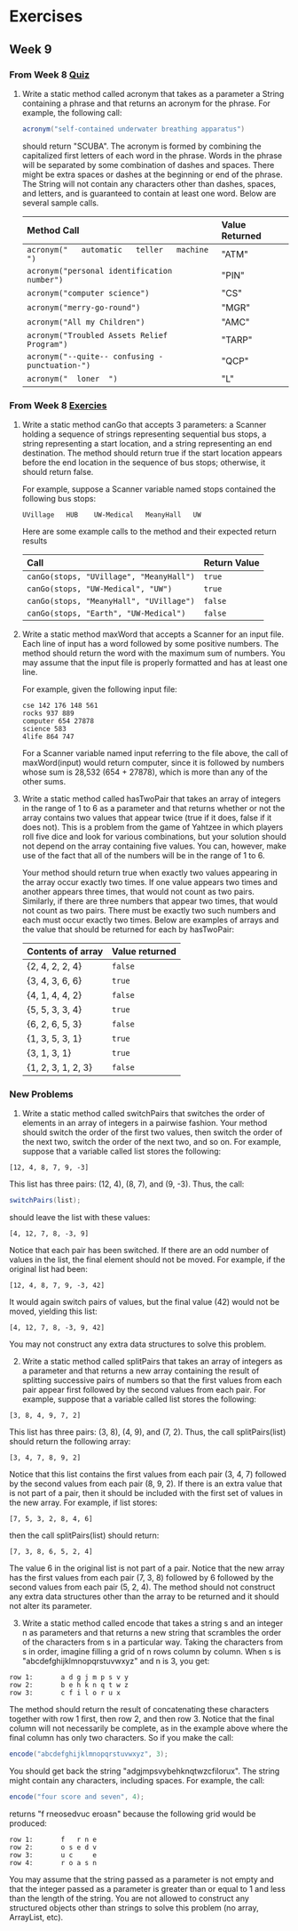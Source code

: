 # Exercises
## Week 9

### From Week 8 [Quiz](../week8/quiz.md)
1. Write a static method called acronym that takes as a parameter a String containing a phrase and that returns an acronym for the phrase. For example, the following call:

	```java
	acronym("self-contained underwater breathing apparatus")
	```

	should return "SCUBA". The acronym is formed by combining the capitalized first letters of each word in the phrase.  Words in the phrase will be separated by some combination of dashes and spaces. There might be extra spaces or dashes at the beginning or end of the phrase.  The String will not contain any characters other than dashes, spaces, and letters, and is guaranteed to contain at least one word.  Below are several sample calls.

	| Method Call | Value Returned |
	| :--- | :--- |
	| `acronym("   automatic   teller   machine  ")` | "ATM" |
	| `acronym("personal identification number")` | "PIN" |
	| `acronym("computer science")` | "CS" |
	| `acronym("merry-go-round")` | "MGR" |
	| `acronym("All my Children")` | "AMC" |
	| `acronym("Troubled Assets Relief Program")` | "TARP" |
	| `acronym("--quite-- confusing - punctuation-")` | "QCP" |
	| `acronym("  loner  ")` | "L" |

### From Week 8 [Exercies](../week8/exercises.md)
1. Write a static method canGo that accepts 3 parameters: a Scanner holding a sequence of strings representing sequential bus stops, a string representing a start location, and a string representing an end destination. The method should return true if the start location appears before the end location in the sequence of bus stops; otherwise, it should return false.

	For example, suppose a Scanner variable named stops contained the following bus stops:

	```
	UVillage   HUB    UW-Medical   MeanyHall   UW
	```

	Here are some example calls to the method and their expected return results

	| Call | Return Value |
	| :--- | :--- |
	| `canGo(stops, "UVillage", "MeanyHall")` | `true` |
	| `canGo(stops, "UW-Medical", "UW")  ` | `true` |
	| `canGo(stops, "MeanyHall", "UVillage")` | `false` |
	| `canGo(stops, "Earth", "UW-Medical") ` | `false` |

2. Write a static method maxWord that accepts a Scanner for an input file. Each line of input has a word followed by some positive numbers. The method should return the word with the maximum sum of numbers. You may assume that the input file is properly formatted and has at least one line.

	For example, given the following input file:

	```
	cse 142 176 148 561
	rocks 937 889
	computer 654 27878
	science 583
	4life 864 747
	```

	For a Scanner variable named input referring to the file above, the call of maxWord(input) would return computer, since it is followed by numbers whose sum is 28,532 (654 + 27878), which is more than any of the other sums.
  
3. Write a static method called hasTwoPair that takes an array of integers in the range of 1 to 6 as a parameter and that returns whether or not the array contains two values that appear twice (true if it does, false if it does not).  This is a problem from the game of Yahtzee in which players roll five dice and look for various combinations, but your solution should not depend on the array containing five values.  You can, however, make use of the fact that all of the numbers will be in the range of 1 to 6.

	Your method should return true when exactly two values appearing in the array occur exactly two times.  If one value appears two times and another appears three times, that would not count as two pairs.  Similarly, if there are three numbers that appear two times, that would not count as two pairs.  There must be exactly two such numbers and each must occur exactly two times.  Below are examples of arrays and the value that should be returned for each by hasTwoPair:

	| Contents of array | Value returned |
	| :--- | :--- |
	| {2, 4, 2, 2, 4} | `false` |
	| {3, 4, 3, 6, 6} | `true` |
	| {4, 1, 4, 4, 2} | `false` |
	| {5, 5, 3, 3, 4} | `true` |
	| {6, 2, 6, 5, 3} | `false` |
	| {1, 3, 5, 3, 1} | `true` |
	| {3, 1, 3, 1} | `true` |
	| {1, 2, 3, 1, 2, 3} | `false` |

### New Problems
1. Write a static method called switchPairs that switches the order of elements in an array of integers in a pairwise fashion. Your method should switch the order of the first two values, then switch the order of the next two, switch the order of the next two, and so on. For example, suppose that a variable called list stores the following:

  ```
  [12, 4, 8, 7, 9, -3]
  ```

  This list has three pairs: (12, 4), (8, 7), and (9, -3).  Thus, the call:

  ```java
  switchPairs(list);
  ```

  should leave the list with these values:

  ```
  [4, 12, 7, 8, -3, 9]
  ```

  Notice that each pair has been switched. If there are an odd number of values in the list, the final element should not be moved.  For example, if the original list had been:

  ```
  [12, 4, 8, 7, 9, -3, 42]
  ```

  It would again switch pairs of values, but the final value (42) would not be moved, yielding this list:

  ```
  [4, 12, 7, 8, -3, 9, 42]
  ```

  You may not construct any extra data structures to solve this problem.

2. Write a static method called splitPairs that takes an array of integers as a parameter and that returns a new array containing the result of splitting successive pairs of numbers so that the first values from each pair appear first followed by the second values from each pair. For example, suppose that a variable called list stores the following:

  ```
  [3, 8, 4, 9, 7, 2]
  ```

  This list has three pairs: (3, 8), (4, 9), and (7, 2). Thus, the call splitPairs(list) should return the following array:

  ```
  [3, 4, 7, 8, 9, 2]
  ```

  Notice that this list contains the first values from each pair (3, 4, 7) followed by the second values from each pair (8, 9, 2).  If there is an extra value that is not part of a pair, then it should be included with the first set of values in the new array.  For example, if list stores:

  ```
  [7, 5, 3, 2, 8, 4, 6]
  ```

  then the call splitPairs(list) should return:

  ```
  [7, 3, 8, 6, 5, 2, 4]
  ```

  The value 6 in the original list is not part of a pair.  Notice that the new array has the first values from each pair (7, 3, 8) followed by 6 followed by the second values from each pair (5, 2, 4). The method should not construct any extra data structures other than the array to be returned and it should not alter its parameter.

3. Write a static method called encode that takes a string s and an integer n as parameters and that returns a new string that scrambles the order of the characters from s in a particular way. Taking the characters from s in order, imagine filling a grid of n rows column by column.  When s is "abcdefghijklmnopqrstuvwxyz" and n is 3, you get:

  ```
  row 1:       a d g j m p s v y
  row 2:       b e h k n q t w z
  row 3:       c f i l o r u x
  ```

  The method should return the result of concatenating these characters together with row 1 first, then row 2, and then row 3. Notice that the final column will not necessarily be complete, as in the example above where the final column has only two characters.  So if you make the call:

  ```java
  encode("abcdefghijklmnopqrstuvwxyz", 3);
  ```

  You should get back the string "adgjmpsvybehknqtwzcfilorux". The string might contain any characters, including spaces.  For example, the call:

  ```java
  encode("four score and seven", 4);
  ```

  returns "f rneosedvuc eroasn" because the following grid would be produced:

  ```
  row 1:       f   r n e
  row 2:       o s e d v
  row 3:       u c     e
  row 4:       r o a s n
  ```

  You may assume that the string passed as a parameter is not empty and that the integer passed as a parameter is greater than or equal to 1 and less than the length of the string. You are not allowed to construct any structured objects other than strings to solve this problem (no array, ArrayList, etc).
